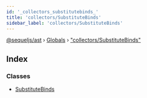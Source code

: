 ```yaml
---
id: '_collectors_substitutebinds_'
title: 'collectors/SubstituteBinds'
sidebar_label: 'collectors/SubstituteBinds'
---
```


[@sequeljs/ast](../index.md) › [Globals](../globals.md) ›
["collectors/SubstituteBinds"](_collectors_substitutebinds_.md)

## Index

### Classes

- [SubstituteBinds](../classes/_collectors_substitutebinds_.substitutebinds.md)
